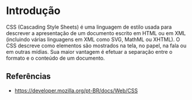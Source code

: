 # Introdução

CSS (Cascading Style Sheets) é uma linguagem de estilo usada para descrever a apresentação de um documento escrito em HTML ou em XML (incluindo várias linguagens em XML como SVG, MathML ou XHTML). O CSS descreve como elementos são mostrados na tela, no papel, na fala ou em outras mídias. Sua maior vantagem é efetuar a separação entre o formato e o conteúdo de um documento.

## Referências

- <https://developer.mozilla.org/pt-BR/docs/Web/CSS>
